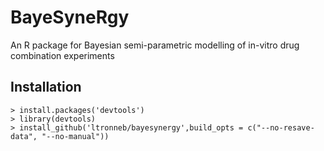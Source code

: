# BayeSyneRgy

An R package for Bayesian semi-parametric modelling of in-vitro drug combination experiments 




## Installation

    > install.packages('devtools')
    > library(devtools)
    > install_github('ltronneb/bayesynergy',build_opts = c("--no-resave-data", "--no-manual"))

